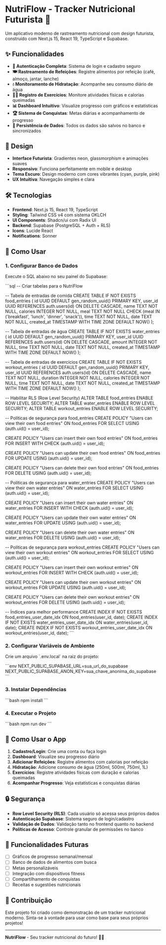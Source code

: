 # NutriFlow - Tracker Nutricional Futurista 🚀

Um aplicativo moderno de rastreamento nutricional com design futurista, construído com Next.js 15, React 19, TypeScript e Supabase.

## ✨ Funcionalidades

- **🔐 Autenticação Completa**: Sistema de login e cadastro seguro
- **🍽️ Rastreamento de Refeições**: Registre alimentos por refeição (café, almoço, jantar, lanche)
- **💧 Monitoramento de Hidratação**: Acompanhe seu consumo diário de água
- **🏃‍♂️ Registro de Exercícios**: Monitore atividades físicas e calorias queimadas
- **📊 Dashboard Intuitivo**: Visualize progresso com gráficos e estatísticas
- **🏆 Sistema de Conquistas**: Metas diárias e acompanhamento de progresso
- **💾 Persistência de Dados**: Todos os dados são salvos no banco e sincronizados

## 🎨 Design

- **Interface Futurista**: Gradientes neon, glassmorphism e animações suaves
- **Responsivo**: Funciona perfeitamente em mobile e desktop
- **Tema Escuro**: Design moderno com cores vibrantes (cyan, purple, pink)
- **UX Intuitiva**: Navegação simples e clara

## 🛠️ Tecnologias

- **Frontend**: Next.js 15, React 19, TypeScript
- **Styling**: Tailwind CSS v4 com sistema OKLCH
- **UI Components**: Shadcn/ui com Radix UI
- **Backend**: Supabase (PostgreSQL + Auth + RLS)
- **Icons**: Lucide React
- **Notifications**: Sonner

## 🚀 Como Usar

### 1. Configurar Banco de Dados

Execute o SQL abaixo no seu painel do Supabase:

\`\`\`sql
-- Criar tabelas para o NutriFlow

-- Tabela de entradas de comida
CREATE TABLE IF NOT EXISTS food_entries (
  id UUID DEFAULT gen_random_uuid() PRIMARY KEY,
  user_id UUID REFERENCES auth.users(id) ON DELETE CASCADE,
  name TEXT NOT NULL,
  calories INTEGER NOT NULL,
  meal TEXT NOT NULL CHECK (meal IN ('breakfast', 'lunch', 'dinner', 'snack')),
  time TEXT NOT NULL,
  date TEXT NOT NULL,
  created_at TIMESTAMP WITH TIME ZONE DEFAULT NOW()
);

-- Tabela de entradas de água
CREATE TABLE IF NOT EXISTS water_entries (
  id UUID DEFAULT gen_random_uuid() PRIMARY KEY,
  user_id UUID REFERENCES auth.users(id) ON DELETE CASCADE,
  amount INTEGER NOT NULL,
  time TEXT NOT NULL,
  date TEXT NOT NULL,
  created_at TIMESTAMP WITH TIME ZONE DEFAULT NOW()
);

-- Tabela de entradas de exercícios
CREATE TABLE IF NOT EXISTS workout_entries (
  id UUID DEFAULT gen_random_uuid() PRIMARY KEY,
  user_id UUID REFERENCES auth.users(id) ON DELETE CASCADE,
  name TEXT NOT NULL,
  duration INTEGER NOT NULL,
  calories INTEGER NOT NULL,
  time TEXT NOT NULL,
  date TEXT NOT NULL,
  created_at TIMESTAMP WITH TIME ZONE DEFAULT NOW()
);

-- Habilitar RLS (Row Level Security)
ALTER TABLE food_entries ENABLE ROW LEVEL SECURITY;
ALTER TABLE water_entries ENABLE ROW LEVEL SECURITY;
ALTER TABLE workout_entries ENABLE ROW LEVEL SECURITY;

-- Políticas de segurança para food_entries
CREATE POLICY "Users can view their own food entries" ON food_entries
  FOR SELECT USING (auth.uid() = user_id);

CREATE POLICY "Users can insert their own food entries" ON food_entries
  FOR INSERT WITH CHECK (auth.uid() = user_id);

CREATE POLICY "Users can update their own food entries" ON food_entries
  FOR UPDATE USING (auth.uid() = user_id);

CREATE POLICY "Users can delete their own food entries" ON food_entries
  FOR DELETE USING (auth.uid() = user_id);

-- Políticas de segurança para water_entries
CREATE POLICY "Users can view their own water entries" ON water_entries
  FOR SELECT USING (auth.uid() = user_id);

CREATE POLICY "Users can insert their own water entries" ON water_entries
  FOR INSERT WITH CHECK (auth.uid() = user_id);

CREATE POLICY "Users can update their own water entries" ON water_entries
  FOR UPDATE USING (auth.uid() = user_id);

CREATE POLICY "Users can delete their own water entries" ON water_entries
  FOR DELETE USING (auth.uid() = user_id);

-- Políticas de segurança para workout_entries
CREATE POLICY "Users can view their own workout entries" ON workout_entries
  FOR SELECT USING (auth.uid() = user_id);

CREATE POLICY "Users can insert their own workout entries" ON workout_entries
  FOR INSERT WITH CHECK (auth.uid() = user_id);

CREATE POLICY "Users can update their own workout entries" ON workout_entries
  FOR UPDATE USING (auth.uid() = user_id);

CREATE POLICY "Users can delete their own workout entries" ON workout_entries
  FOR DELETE USING (auth.uid() = user_id);

-- Índices para melhor performance
CREATE INDEX IF NOT EXISTS food_entries_user_date_idx ON food_entries(user_id, date);
CREATE INDEX IF NOT EXISTS water_entries_user_date_idx ON water_entries(user_id, date);
CREATE INDEX IF NOT EXISTS workout_entries_user_date_idx ON workout_entries(user_id, date);
\`\`\`

### 2. Configurar Variáveis de Ambiente

Crie um arquivo \`.env.local\` na raiz do projeto:

\`\`\`env
NEXT_PUBLIC_SUPABASE_URL=sua_url_do_supabase
NEXT_PUBLIC_SUPABASE_ANON_KEY=sua_chave_anonima_do_supabase
\`\`\`

### 3. Instalar Dependências

\`\`\`bash
npm install
\`\`\`

### 4. Executar o Projeto

\`\`\`bash
npm run dev
\`\`\`

## 📱 Como Usar o App

1. **Cadastro/Login**: Crie uma conta ou faça login
2. **Dashboard**: Visualize seu progresso diário
3. **Adicionar Refeições**: Registre alimentos com calorias por refeição
4. **Hidratação**: Adicione consumo de água (250ml, 500ml, 750ml, 1L)
5. **Exercícios**: Registre atividades físicas com duração e calorias queimadas
6. **Acompanhar Progresso**: Veja estatísticas e conquistas diárias

## 🔒 Segurança

- **Row Level Security (RLS)**: Cada usuário só acessa seus próprios dados
- **Autenticação Supabase**: Sistema seguro de login/cadastro
- **Validação de Dados**: Validação tanto no frontend quanto no backend
- **Políticas de Acesso**: Controle granular de permissões no banco

## 🎯 Funcionalidades Futuras

- [ ] Gráficos de progresso semanal/mensal
- [ ] Banco de dados de alimentos com busca
- [ ] Metas personalizáveis
- [ ] Integração com dispositivos fitness
- [ ] Compartilhamento de conquistas
- [ ] Receitas e sugestões nutricionais

## 🤝 Contribuição

Este projeto foi criado como demonstração de um tracker nutricional moderno. Sinta-se à vontade para usar como base para seus próprios projetos!

---

**NutriFlow** - Seu tracker nutricional do futuro! 🚀✨